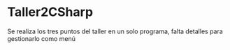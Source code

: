 # Taller2CSharp
Se realiza los tres puntos del taller en un solo programa, falta detalles para gestionarlo como menú
